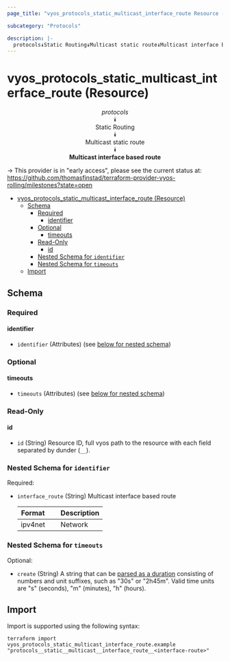 ```yaml
---
page_title: "vyos_protocols_static_multicast_interface_route Resource - vyos"

subcategory: "Protocols"

description: |-
  protocols⯯Static Routing⯯Multicast static route⯯Multicast interface based route
---
```


# vyos_protocols_static_multicast_interface_route (Resource)
<center>


*protocols*  
⯯  
Static Routing  
⯯  
Multicast static route  
⯯  
**Multicast interface based route**


</center>

-> This provider is in "early access", please see the current status at: https://github.com/thomasfinstad/terraform-provider-vyos-rolling/milestones?state=open

<!--TOC-->

- [vyos_protocols_static_multicast_interface_route (Resource)](#vyos_protocols_static_multicast_interface_route-resource)
  - [Schema](#schema)
    - [Required](#required)
      - [identifier](#identifier)
    - [Optional](#optional)
      - [timeouts](#timeouts)
    - [Read-Only](#read-only)
      - [id](#id)
    - [Nested Schema for `identifier`](#nested-schema-for-identifier)
    - [Nested Schema for `timeouts`](#nested-schema-for-timeouts)
  - [Import](#import)

<!--TOC-->

<!-- schema generated by tfplugindocs -->
## Schema

### Required

#### identifier
- `identifier` (Attributes) (see [below for nested schema](#nestedatt--identifier))

### Optional

#### timeouts
- `timeouts` (Attributes) (see [below for nested schema](#nestedatt--timeouts))

### Read-Only

#### id
- `id` (String) Resource ID, full vyos path to the resource with each field separated by dunder (`__`).

<a id="nestedatt--identifier"></a>
### Nested Schema for `identifier`

Required:

- `interface_route` (String) Multicast interface based route

    |  Format   &emsp;|  Description  |
    |-----------|---------------|
    |  ipv4net  &emsp;|  Network      |


<a id="nestedatt--timeouts"></a>
### Nested Schema for `timeouts`

Optional:

- `create` (String) A string that can be [parsed as a duration](https://pkg.go.dev/time#ParseDuration) consisting of numbers and unit suffixes, such as &#34;30s&#34; or &#34;2h45m&#34;. Valid time units are &#34;s&#34; (seconds), &#34;m&#34; (minutes), &#34;h&#34; (hours).

## Import

Import is supported using the following syntax:

```shell
terraform import vyos_protocols_static_multicast_interface_route.example "protocols__static__multicast__interface_route__<interface-route>"
```
